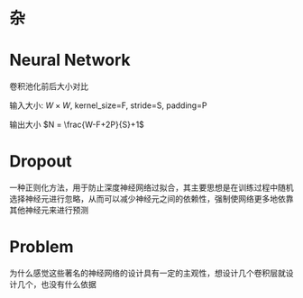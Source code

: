 # 杂

# **Neural Network**

卷积池化前后大小对比

输入大小: $W\times W$, kernel_size=F, stride=S, padding=P

输出大小 $N = \frac{W-F+2P}{S}+1$

# Dropout

一种正则化方法，用于防止深度神经网络过拟合，其主要思想是在训练过程中随机选择神经元进行忽略，从而可以减少神经元之间的依赖性，强制使网络更多地依靠其他神经元来进行预测

# Problem

为什么感觉这些著名的神经网络的设计具有一定的主观性，想设计几个卷积层就设计几个，也没有什么依据